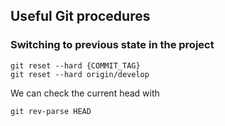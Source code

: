 Useful Git procedures
---------------------

### Switching to previous state in the project

```
git reset --hard {COMMIT_TAG}
git reset --hard origin/develop
```

We can check the current head with

```
git rev-parse HEAD
```
